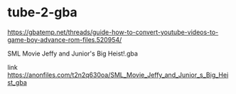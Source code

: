 # tube-2-gba
https://gbatemp.net/threads/guide-how-to-convert-youtube-videos-to-game-boy-advance-rom-files.520954/

SML Movie Jeffy and Junior's Big Heist!.gba

link
https://anonfiles.com/t2n2q630oa/SML_Movie_Jeffy_and_Junior_s_Big_Heist_gba

